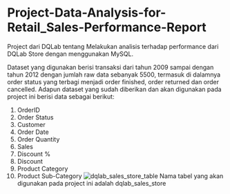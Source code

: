 # Project-Data-Analysis-for-Retail_Sales-Performance-Report
Project dari  DQLab tentang Melakukan analisis terhadap performance dari DQLab Store dengan menggunakan MySQL.

Dataset yang digunakan berisi transaksi dari tahun 2009 sampai dengan tahun 2012 dengan jumlah raw data sebanyak 5500, termasuk di dalamnya order status yang terbagi menjadi order finished, order returned dan order cancelled. Adapun dataset yang sudah diberikan dan akan digunakan pada project ini berisi data sebagai berikut:
  1.	OrderID
  2.	Order Status
  3.	Customer
  4.	Order Date
  5.	Order Quantity
  6.	Sales
  7.	Discount %
  8.	Discount
  9.	Product Category
  10.	Product Sub-Category
![dqlab_sales_store_table](https://user-images.githubusercontent.com/72337233/95158070-e90f2380-07c4-11eb-99e7-629354aedad9.png)
Nama tabel yang akan digunakan pada project ini adalah dqlab_sales_store
